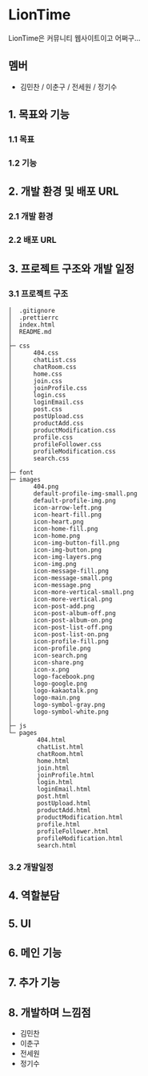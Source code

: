 # LionTime

LionTime은 커뮤니티 웹사이트이고 어쩌구...

## 멤버

-   김민찬 / 이춘구 / 전세원 / 정기수

## 1. 목표와 기능

### 1.1 목표

### 1.2 기능

## 2. 개발 환경 및 배포 URL

### 2.1 개발 환경

### 2.2 배포 URL

## 3. 프로젝트 구조와 개발 일정

### 3.1 프로젝트 구조

```
│  .gitignore
│  .prettierrc
│  index.html
│  README.md
│
├─ css
│      404.css
│      chatList.css
│      chatRoom.css
│      home.css
│      join.css
│      joinProfile.css
│      login.css
│      loginEmail.css
│      post.css
│      postUpload.css
│      productAdd.css
│      productModification.css
│      profile.css
│      profileFollower.css
│      profileModification.css
│      search.css
│
├─ font
├─ images
│      404.png
│      default-profile-img-small.png
│      default-profile-img.png
│      icon-arrow-left.png
│      icon-heart-fill.png
│      icon-heart.png
│      icon-home-fill.png
│      icon-home.png
│      icon-img-button-fill.png
│      icon-img-button.png
│      icon-img-layers.png
│      icon-img.png
│      icon-message-fill.png
│      icon-message-small.png
│      icon-message.png
│      icon-more-vertical-small.png
│      icon-more-vertical.png
│      icon-post-add.png
│      icon-post-album-off.png
│      icon-post-album-on.png
│      icon-post-list-off.png
│      icon-post-list-on.png
│      icon-profile-fill.png
│      icon-profile.png
│      icon-search.png
│      icon-share.png
│      icon-x.png
│      logo-facebook.png
│      logo-google.png
│      logo-kakaotalk.png
│      logo-main.png
│      logo-symbol-gray.png
│      logo-symbol-white.png
│
├─ js
└─ pages
        404.html
        chatList.html
        chatRoom.html
        home.html
        join.html
        joinProfile.html
        login.html
        loginEmail.html
        post.html
        postUpload.html
        productAdd.html
        productModification.html
        profile.html
        profileFollower.html
        profileModification.html
        search.html
```

### 3.2 개발일정

## 4. 역할분담

## 5. UI

## 6. 메인 기능

## 7. 추가 기능

## 8. 개발하며 느낌점

-   김민찬
-   이춘구
-   전세원
-   정기수
